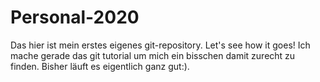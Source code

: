 # Personal-2020
Das hier ist mein erstes eigenes git-repository. Let's see how it goes!
Ich mache gerade das git tutorial um mich ein bisschen damit zurecht zu finden. Bisher läuft es eigentlich ganz gut:).

